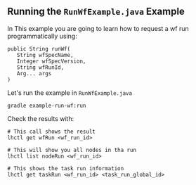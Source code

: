 ## Running the `RunWfExample.java` Example

In This example you are going to learn how to request a wf run
programmatically using:

```
public String runWf(
   String wfSpecName,
   Integer wfSpecVersion,
   String wfRunId,
   Arg... args
)
```

Let's run the example in `RunWfExample.java`

```
gradle example-run-wf:run
```

Check the results with:

```
# This call shows the result
lhctl get wfRun <wf_run_id>

# This will show you all nodes in tha run
lhctl list nodeRun <wf_run_id>

# This shows the task run information
lhctl get taskRun <wf_run_id> <task_run_global_id>
```
